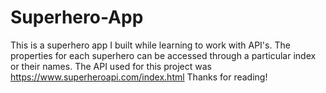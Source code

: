 # Superhero-App

This is a superhero app I built while learning to work with API's. The properties for each superhero can be accessed through a particular index or their names. The API used for this project was https://www.superheroapi.com/index.html
Thanks for reading!
